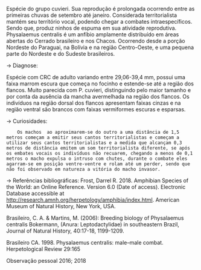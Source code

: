 ﻿Espécie do grupo cuvieri. Sua reprodução é prolongada ocorrendo entre as primeiras chuvas de setembro até janeiro. Considerada territorialista mantém seu território vocal, podendo chegar a combates intraespecíficos. Sendo que, produz ninhos de espuma em sua atividade reprodutiva. 
Physalaemus centralis é um anfíbio amplamente distribuído em áreas abertas do Cerrado brasileiro e nos Chacos. Ocorrendo desde a porção Nordeste do Paraguai, na Bolívia e na região Centro-Oeste, e uma pequena parte do Nordeste e do Sudeste brasileiros.


-> Diagnose:


Espécie com CRC de adulto variando entre 29,06-39,4 mm, possui uma faixa marrom escura que começa no focinho e estende-se até a região dos flancos. Muito parecida com P. cuvieri, distinguindo pelo maior tamanho e por conta da ausência da mancha avermelhada na região dos flancos. Os indivíduos na região dorsal dos flancos apresentam faixas cinzas e na região ventral são brancos com faixas vermiformes escuras e esparsas.


-> Curiosidades:


        Os machos  ao aproximarem-se do outro a uma distância de 1,5 metros começam a emitir seus cantos territorialistas e começam a utilizar seus cantos territorialistas e a medida que alcançam 0,3 metros de distância emitem um som territorialista diferente, se após os embates vocais os indivíduos não recuarem, chegando a menos de 0,1 metros o macho expulsa o intruso com chutes, durante o combate eles agarram-se em posição ventre-ventre e rolam até um perder, sendo que não foi observado em natureza a vitória do macho invasor. 




-> Referências bibliográficas:
Frost, Darrel R. 2018. Amphibian Species of the World: an Online Reference. Version 6.0 (Date of access). Electronic Database accessible at http://research.amnh.org/herpetology/amphibia/index.html. American Museum of Natural History, New York, USA.


Brasileiro, C. A. & Martins, M. (2006): Breeding biology of Physalaemus centralis Bokermann, (Anura: Leptodactylidae) in southeastern Brazil, Journal of Natural History, 40:17-18, 1199-1209.


Brasileiro CA. 1998. Physalaemus centralis: male–male combat. Herpetological Review 29:165


 Observação pessoal 2016; 2018